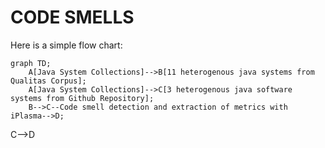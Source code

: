 # CODE SMELLS
Here is a simple flow chart:

```mermaid
graph TD;
    A[Java System Collections]-->B[11 heterogenous java systems from Qualitas Corpus];
    A[Java System Collections]-->C[3 heterogenous java software systems from Github Repository];
    B-->C--Code smell detection and extraction of metrics with iPlasma-->D;
 ```
C-->D
